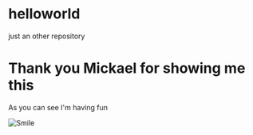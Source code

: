 # helloworld
just an other repository
# Thank you Mickael for showing me this
As you can see I'm having fun

![Smile](https://images-eu.ssl-images-amazon.com/images/I/715vwvP5ZEL.png)
